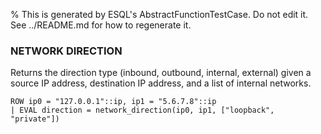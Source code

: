 % This is generated by ESQL's AbstractFunctionTestCase. Do not edit it. See ../README.md for how to regenerate it.

### NETWORK DIRECTION
Returns the direction type (inbound, outbound, internal, external) given a source IP address, destination IP address, and a list of internal networks.

```esql
ROW ip0 = "127.0.0.1"::ip, ip1 = "5.6.7.8"::ip
| EVAL direction = network_direction(ip0, ip1, ["loopback", "private"])
```
